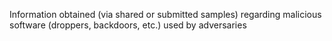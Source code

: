 Information obtained (via shared or submitted samples) regarding malicious software (droppers, backdoors, etc.) used by adversaries

